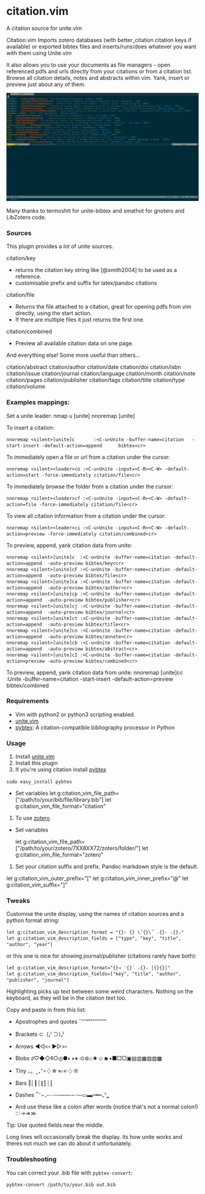 citation.vim
============

A citation source for unite.vim

Citation.vim Imports zotero databases (with better_citation citation keys if
available) or exported bibtex files and inserts/runs/does whatever you want with
them using Unite.vim 

It also allows you to use your documents as file managers - open referenced pdfs
and urls directly from your citations or from a citation list. Browse all
citation details, notes and abstracts within vim. Yank, insert or preview just
about any of them.

![Citation.vim screenshot](screenshot.png?raw=true "Citation.vim screenshot")

Many thanks to termoshtt for unite-bibtex and smathot for gnotero and LibZotero code.


### Sources

This plugin provides a *lot* of unite sources.

citation/key
- returns the citation key string like [@smith2004] to be used as a reference.
- customisable prefix and suffix for latex/pandoc citations

citation/file
- Returns the file attached to a citation, great for opening pdfs from vim
  directly, using the start action.
- If there are multiple files it just returns the first one.

citation/combined
- Preview all available citation data on one page.

And everything else! Some more useful than others...

citation/abstract
citation/author
citation/date
citation/doi
citation/isbn
citation/issue
citation/journal
citation/language
citation/month
citation/note
citation/pages
citation/publisher
citation/tags
citation/title
citation/type
citation/volume

### Examples mappings:

Set a unite leader:
nmap <leader>u [unite]
nnoremap [unite] <nop>

To insert a citation:

    nnoremap <silent>[unite]c       :<C-u>Unite -buffer-name=citation   -start-insert -default-action=append      bibtex<cr>

To immediately open a file or url from a citation under the cursor:

    nnoremap <silent><leader>co :<C-u>Unite -input=<C-R><C-W> -default-action=start -force-immediately citation/file<cr>

To immediately browse the folder from a citation under the cursor:

    nnoremap <silent><leader>cf :<C-u>Unite -input=<C-R><C-W> -default-action=file -force-immediately citation/file<cr>

To view all citation information from a citation under the cursor:

    nnoremap <silent><leader>ci :<C-u>Unite -input=<C-R><C-W> -default-action=preview -force-immediately citation/combined<cr>


To preview, append, yank citation data from unite:

    nnoremap <silent>[unite]c  :<C-u>Unite -buffer-name=citation -default-action=append  -auto-preview bibtex/key<cr>
    nnoremap <silent>[unite]cF :<C-u>Unite -buffer-name=citation -default-action=append  -auto-preview bibtex/file<cr>
    nnoremap <silent>[unite]ca :<C-u>Unite -buffer-name=citation -default-action=append  -auto-preview bibtex/author<cr>
    nnoremap <silent>[unite]cp :<C-u>Unite -buffer-name=citation -default-action=append  -auto-preview bibtex/publisher<cr>
    nnoremap <silent>[unite]cj :<C-u>Unite -buffer-name=citation -default-action=append  -auto-preview bibtex/journal<cr>
    nnoremap <silent>[unite]ct :<C-u>Unite -buffer-name=citation -default-action=append  -auto-preview bibtex/title<cr>
    nnoremap <silent>[unite]cn :<C-u>Unite -buffer-name=citation -default-action=append  -auto-preview bibtex/annote<cr>
    nnoremap <silent>[unite]cb :<C-u>Unite -buffer-name=citation -default-action=append  -auto-preview bibtex/abstract<cr>
    nnoremap <silent>[unite]cI :<C-u>Unite -buffer-name=citation -default-action=preview -auto-preview bibtex/combined<cr>

To preview, append, yank citation data from unite:
    nnoremap <silent>[unite]cc :<C-u>Unite -buffer-name=citation -start-insert -default-action=preview              bibtex/combined<cr>



### Requirements

- Vim with python2 or python3 scripting enabled.
- [unite.vim](https://github.com/Shougo/unite.vim)
- [pybtex](http://pypi.python.org/pypi/pybtex): A citation-compatible bibliography processor in Python

### Usage

1. Install [unite.vim](https://github.com/Shougo/unite.vim)
1. Install this plugin
1. If you're using citation install [pybtex](http://pypi.python.org/pypi/pybtex)

  `sudo easy_install pybtex`

  - Set variables
      let g:citation_vim_file_path=["/path/to/your/bib/file/library.bib"]
      let g:citation_vim_file_format="citation"

1. To use [zotero](http://pypi.python.org/pypi/pybtex)
  - Set variables

      let g:citation_vim_file_path=["/path/to/your/zotero/7XX8XX72/zotero/folder/"]
      let g:citation_vim_file_format="zotero"

1. Set your citation suffix and prefix. Pandoc markdown style is the default.

let g:citation_vim_outer_prefix="["
let g:citation_vim_inner_prefix="@"
let g:citation_vim_suffix="]"


### Tweaks 

Customise the unite display, using the names of citation sources and a python format string:

    let g:citation_vim_description_format = "{}∶ {} \˝{}\˝ ₋{}₋ ₍{}₎"
    let g:citation_vim_description_fields = ["type", "key", "title", "author", "year"]

or this one is nice for showing journal/publisher (citations rarely have both):

    let g:citation_vim_description_format="{}→ ′{}′ ₊{}₊ │{}{}│"
    let g:citation_vim_description_fields=["key", "title", "author", "publisher", "journal"]

Highlighting picks up text between some weird characters. Nothing on the keyboard, as they will be in
the citation text too. 

Copy and paste in from this list:
- Apostrophes and quotes  ˝‘’‛“”‟′″‴‵‶‷
- Brackets                ⊂〔₍⁽     ⊃〕₎⁾ 
- Arrows                  ◀◁<‹    ▶▷>› 
- Blobs                   ♯♡◆◇◊○◎●◐◑∗∙⊙⊚⌂★☺☻▪■□▢▣▤▥▦▧▨▩
- Tiny                    、。‸₊⁺∘♢☆☜☞♢☼
- Bars                    ‖│┃┆∥┇┊┋
- Dashes                  ‾⁻−₋‐⋯┄–—―∼┈─▭▬┉━┅₌⁼‗

- And use these like a colon after words (notice that's not a normal colon!)
        ∶∷→⇒≫ 

Tip: Use quoted fields near the middle. 

Long lines will occasionally break the display. Its how unite works and theres
not much we can do about it unfortunately.

### Troubleshooting

You can correct your .bib file with `pybtex-convert`:

    pybtex-convert /path/to/your.bib out.bib
